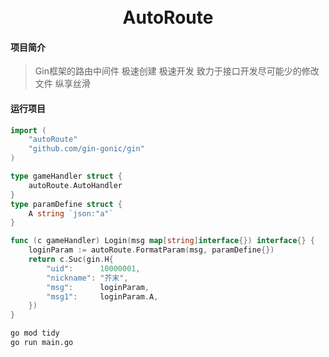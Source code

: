 <div align="center">
<br/>
<br/>
  <h1 align="center">
    AutoRoute
  </h1>
</div>

#### 项目简介
>  Gin框架的路由中间件
>  极速创建 极速开发
>  致力于接口开发尽可能少的修改文件
>  纵享丝滑




#### 运行项目

``` gameHandler.go
import (
	"autoRoute"
	"github.com/gin-gonic/gin"
)

type gameHandler struct {
	autoRoute.AutoHandler
}
type paramDefine struct {
	A string `json:"a"`
}

func (c gameHandler) Login(msg map[string]interface{}) interface{} {
	loginParam := autoRoute.FormatParam(msg, paramDefine{})
	return c.Suc(gin.H{
		"uid":      10000001,
		"nickname": "芥末",
		"msg":      loginParam,
		"msg1":     loginParam.A,
	})
}
```
```bash
go mod tidy
go run main.go
```
